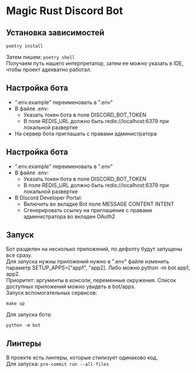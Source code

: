 # Magic Rust Discord Bot

## Установка зависимостей
```shell
poetry install
```
Затем пишем: `poetry shell`  
Получаем путь нашего интерпретатор, затем ее можно указать в 
IDE, чтобы проект адекватно работал.

## Настройка бота
- ".env.example" переименовать в ".env"
- В файле .env:
    - Указать токен бота в поле DISCORD_BOT_TOKEN
    - В поле REDIS_URL должно быть redis://localhost:6379 при локальной развертке
- На сервер бота приглашать с правами администратора

## Настройка бота
- ".env.example" переименовать в ".env"
- В файле .env:
    - Указать токен бота в поле DISCORD_BOT_TOKEN
    - В поле REDIS_URL должно быть redis://localhost:6379 при локальной развертке
- В Discord Developer Portal:
    - Включить во вкладке Bot поле MESSAGE CONTENT INTENT
    - Сгенерировать ссылку на приглашение с правами администратора во вкладен OAuth2

## Запуск
Бот разделен на несколько приложений, по дефолту будут запущены все сразу.  
Для запуска нужны приложений нужно в ".env" файле изменить параметр SETUP_APPS=["app1", "app2].
Либо можно python -m bot app1, app2.  
Приоритет: аргументы в консоли, переменные окружения. 
Список доступных приложений можно увидеть в bot/apps.     
Запуск вспомогательных сервисов:
```shell
make up
```

Для запуска бота:
```shell
python -m bot
```

## Линтеры
В проекте есть линтеры, которые стилизует одинаково код.  
Для запуска: `pre-commit run --all-files`